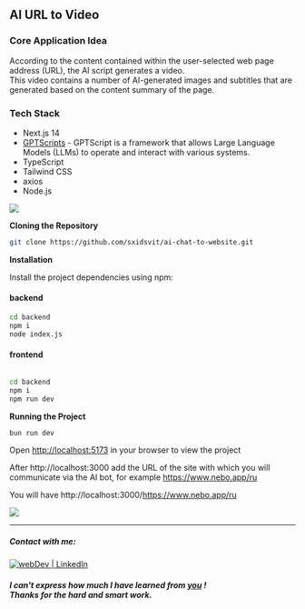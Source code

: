 
## AI URL to Video 

### Core Application Idea 

According to the content contained within the user-selected web page address (URL), the AI script generates a video.<br />
This video contains a number of AI-generated images and subtitles that are generated based on the content summary of the page.


### Tech Stack

- Next.js 14
- [GPTScripts](https://docs.gptscript.ai/) - GPTScript is a framework that allows Large Language Models (LLMs) to operate and interact with various systems.
- TypeScript 
- Tailwind CSS
- axios
- Node.js 


<!-- [SITE](https://ai-chat-to-website-sxidsvit.vercel.app/) -->

![](demo.gif)


**Cloning the Repository**

```bash
git clone https://github.com/sxidsvit/ai-chat-to-website.git 

```

**Installation**

Install the project dependencies using npm:

#### backend

```bash
cd backend
npm i
node index.js
```
#### frontend

```bash

cd backend
npm i
npm run dev

```


**Running the Project**

```bash
bun run dev
```

Open [http://localhost:5173](http://localhost:5173) in your browser to view the project

After http://localhost:3000  add the URL of the site with which you will communicate via the AI ​​bot, for example https://www.nebo.app/ru 

You will have http://localhost:3000/https://www.nebo.app/ru

![](demo.gif)

---

##### Contact with me:

[<img alt="webDev | LinkedIn" src="https://img.shields.io/badge/linkedin-0077B5.svg?&style=for-the-badge&logo=linkedin&logoColor=white" />][linkedin]

[linkedin]: https://www.linkedin.com/in/sergiy-antonyuk/


##### I can't express how much I have learned from [you](https://www.youtube.com/@CodingWithDawid/) ! <br> Thanks for the hard and smart work.
